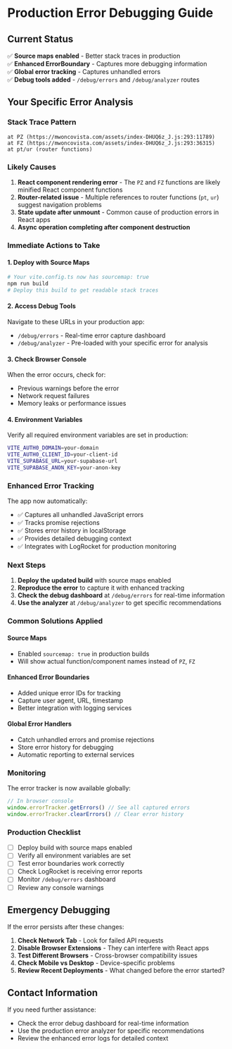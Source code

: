 # Production Error Debugging Guide

## Current Status
✅ **Source maps enabled** - Better stack traces in production  
✅ **Enhanced ErrorBoundary** - Captures more debugging information  
✅ **Global error tracking** - Captures unhandled errors  
✅ **Debug tools added** - `/debug/errors` and `/debug/analyzer` routes  

## Your Specific Error Analysis

### Stack Trace Pattern
```
at PZ (https://mwoncovista.com/assets/index-DHUQ6z_J.js:293:11789)
at FZ (https://mwoncovista.com/assets/index-DHUQ6z_J.js:293:36315)
at pt/ur (router functions)
```

### Likely Causes
1. **React component rendering error** - The `PZ` and `FZ` functions are likely minified React component functions
2. **Router-related issue** - Multiple references to router functions (`pt`, `ur`) suggest navigation problems
3. **State update after unmount** - Common cause of production errors in React apps
4. **Async operation completing after component destruction**

### Immediate Actions to Take

#### 1. Deploy with Source Maps
```bash
# Your vite.config.ts now has sourcemap: true
npm run build
# Deploy this build to get readable stack traces
```

#### 2. Access Debug Tools
Navigate to these URLs in your production app:
- `/debug/errors` - Real-time error capture dashboard
- `/debug/analyzer` - Pre-loaded with your specific error for analysis

#### 3. Check Browser Console
When the error occurs, check for:
- Previous warnings before the error
- Network request failures
- Memory leaks or performance issues

#### 4. Environment Variables
Verify all required environment variables are set in production:
```bash
VITE_AUTH0_DOMAIN=your-domain
VITE_AUTH0_CLIENT_ID=your-client-id
VITE_SUPABASE_URL=your-supabase-url
VITE_SUPABASE_ANON_KEY=your-anon-key
```

### Enhanced Error Tracking

The app now automatically:
- ✅ Captures all unhandled JavaScript errors
- ✅ Tracks promise rejections
- ✅ Stores error history in localStorage
- ✅ Provides detailed debugging context
- ✅ Integrates with LogRocket for production monitoring

### Next Steps

1. **Deploy the updated build** with source maps enabled
2. **Reproduce the error** to capture it with enhanced tracking
3. **Check the debug dashboard** at `/debug/errors` for real-time information
4. **Use the analyzer** at `/debug/analyzer` to get specific recommendations

### Common Solutions Applied

#### Source Maps
- Enabled `sourcemap: true` in production builds
- Will show actual function/component names instead of `PZ`, `FZ`

#### Enhanced Error Boundaries
- Added unique error IDs for tracking
- Capture user agent, URL, timestamp
- Better integration with logging services

#### Global Error Handlers
- Catch unhandled errors and promise rejections
- Store error history for debugging
- Automatic reporting to external services

### Monitoring

The error tracker is now available globally:
```javascript
// In browser console
window.errorTracker.getErrors() // See all captured errors
window.errorTracker.clearErrors() // Clear error history
```

### Production Checklist

- [ ] Deploy build with source maps enabled
- [ ] Verify all environment variables are set
- [ ] Test error boundaries work correctly
- [ ] Check LogRocket is receiving error reports
- [ ] Monitor `/debug/errors` dashboard
- [ ] Review any console warnings

## Emergency Debugging

If the error persists after these changes:

1. **Check Network Tab** - Look for failed API requests
2. **Disable Browser Extensions** - They can interfere with React apps
3. **Test Different Browsers** - Cross-browser compatibility issues
4. **Check Mobile vs Desktop** - Device-specific problems
5. **Review Recent Deployments** - What changed before the error started?

## Contact Information

If you need further assistance:
- Check the error debug dashboard for real-time information
- Use the production error analyzer for specific recommendations
- Review the enhanced error logs for detailed context
